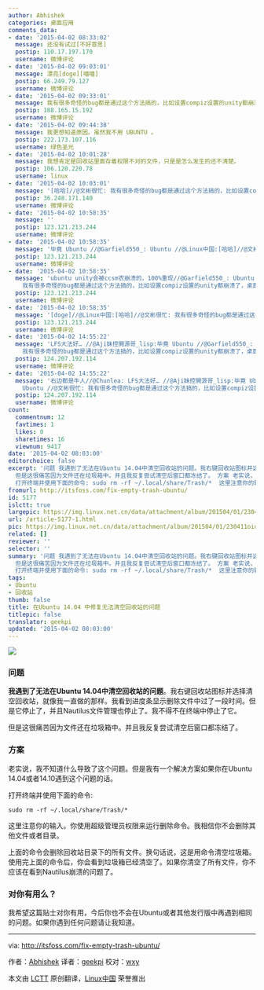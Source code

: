 ```yaml
---
author: Abhishek
categories: 桌面应用
comments_data:
- date: '2015-04-02 08:33:02'
  message: 还没有试过[不好意思]
  postip: 110.17.197.170
  username: 微博评论
- date: '2015-04-02 09:03:01'
  message: 漂亮[doge][喵喵]
  postip: 66.249.79.127
  username: 微博评论
- date: '2015-04-02 09:33:01'
  message: 我有很多奇怪的bug都是通过这个方法搞的，比如设置compiz设置的unity都崩溃了，桌面变成了一团糟，然后就删除.local和.config下面的可疑文件和文件夹，然后神奇的就一些设置恢复默认了。就又能玩耍了[喵喵]
  postip: 188.165.15.192
  username: 微博评论
- date: '2015-04-02 09:44:38'
  message: 我更想知道原因。虽然我不用 UBUNTU 。
  postip: 222.173.107.116
  username: 绿色圣光
- date: '2015-04-02 10:01:28'
  message: 我想肯定是回收站里面存着权限不对的文件，只是是怎么发生的还不清楚。
  postip: 106.120.220.78
  username: linux
- date: '2015-04-02 10:03:01'
  message: '[哈哈]//@文彬很忙: 我有很多奇怪的bug都是通过这个方法搞的，比如设置compiz设置的unity都崩溃了，桌面变成了一团糟，然后就删除.local和.config下面的可疑文件和文件夹，然后神奇的就一些设置恢复默认了。就又能玩耍了[喵喵]'
  postip: 36.248.171.140
  username: 微博评论
- date: '2015-04-02 10:58:35'
  message: ''
  postip: 123.121.213.244
  username: 微博评论
- date: '2015-04-02 10:58:35'
  message: '毕竟 Ubuntu //@Garfield550_: Ubuntu //@Linux中国:[哈哈]//@文彬很忙: 我有很多奇怪的bug都是通过这个方法搞的，比如设置compiz设置的unity都崩溃了，桌面变成了一团糟，然后就删除.local和.config下面的可疑文件和文件夹，然后神奇的就一些设置恢复默认了。就又能玩耍了[喵喵]'
  postip: 123.121.213.244
  username: 微博评论
- date: '2015-04-02 10:58:35'
  message: 'ubuntu unity会被ccsm农崩溃的，100%重现//@Garfield550_: Ubuntu //@Linux中国:[哈哈]//@文彬很忙:
    我有很多奇怪的bug都是通过这个方法搞的，比如设置compiz设置的unity都崩溃了，桌面变成了一团糟，然后就删除.local和.config下面的可疑文件和文件夹，然后神奇的就一些设置恢复默认了。'
  postip: 123.121.213.244
  username: 微博评论
- date: '2015-04-02 10:58:35'
  message: '[doge]//@Linux中国:[哈哈]//@文彬很忙: 我有很多奇怪的bug都是通过这个方法搞的，比如设置compiz设置的unity都崩溃了，桌面变成了一团糟，然后就删除.local和.config下面的可疑文件和文件夹，然后神奇的就一些设置恢复默认了。就又能玩耍了[喵喵]'
  postip: 123.121.213.244
  username: 微博评论
- date: '2015-04-02 14:55:22'
  message: 'LFS大法好… //@Aji妹控開源哥_lisp:毕竟 Ubuntu //@Garfield550_: Ubuntu //@Linux中国:[哈哈]//@文彬很忙:
    我有很多奇怪的bug都是通过这个方法搞的，比如设置compiz设置的unity都崩溃了，桌面变成了一团糟，然后就删除.local和.config下面的可疑文件和文件夹，然后神奇的就一些设置'
  postip: 124.207.192.114
  username: 微博评论
- date: '2015-04-02 14:55:22'
  message: '右边都是牛人//@Chunlea: LFS大法好… //@Aji妹控開源哥_lisp:毕竟 Ubuntu //@Garfield550_:
    Ubuntu //@文彬很忙: 我有很多奇怪的bug都是通过这个方法搞的，比如设置compiz设置的unity都崩溃了，桌面变成了一团糟，然后就删除.local和.config下面的可疑文件和文件夹，然后神奇的就一些设置'
  postip: 124.207.192.114
  username: 微博评论
count:
  commentnum: 12
  favtimes: 1
  likes: 0
  sharetimes: 16
  viewnum: 9417
date: '2015-04-02 08:03:00'
editorchoice: false
excerpt: '问题 我遇到了无法在Ubuntu 14.04中清空回收站的问题。我右键回收站图标并选择清空回收站，就像我一直做的那样。我看到进度条显示删除文件中过了一段时间。但是它停止了，并且Nautilus文件管理也停止了。我不得不在终端中停止了它。
  但是这很痛苦因为文件还在垃圾箱中。并且我反复尝试清空后窗口都冻结了。 方案 老实说，我不知道什么导致了这个问题。但是我有一个解决方案如果你在Ubuntu 14.04或者14.10遇到这个问题的话。
  打开终端并使用下面的命令: sudo rm -rf ~/.local/share/Trash/*  这里注意你的输入。你使用超级管理员权限来运行'
fromurl: http://itsfoss.com/fix-empty-trash-ubuntu/
id: 5177
islctt: true
largepic: https://img.linux.net.cn/data/attachment/album/201504/01/230411oiqle0gespqqszp0.jpg
url: /article-5177-1.html
pic: https://img.linux.net.cn/data/attachment/album/201504/01/230411oiqle0gespqqszp0.jpg.thumb.jpg
related: []
reviewer: ''
selector: ''
summary: '问题 我遇到了无法在Ubuntu 14.04中清空回收站的问题。我右键回收站图标并选择清空回收站，就像我一直做的那样。我看到进度条显示删除文件中过了一段时间。但是它停止了，并且Nautilus文件管理也停止了。我不得不在终端中停止了它。
  但是这很痛苦因为文件还在垃圾箱中。并且我反复尝试清空后窗口都冻结了。 方案 老实说，我不知道什么导致了这个问题。但是我有一个解决方案如果你在Ubuntu 14.04或者14.10遇到这个问题的话。
  打开终端并使用下面的命令: sudo rm -rf ~/.local/share/Trash/*  这里注意你的输入。你使用超级管理员权限来运行'
tags:
- Ubuntu
- 回收站
thumb: false
title: 在Ubuntu 14.04 中修复无法清空回收站的问题
titlepic: false
translator: geekpi
updated: '2015-04-02 08:03:00'
---
```


![](/data/attachment/album/201504/01/230411oiqle0gespqqszp0.jpg)


### 问题


**我遇到了无法在Ubuntu 14.04中清空回收站的问题**。我右键回收站图标并选择清空回收站，就像我一直做的那样。我看到进度条显示删除文件中过了一段时间。但是它停止了，并且Nautilus文件管理也停止了。我不得不在终端中停止了它。


但是这很痛苦因为文件还在垃圾箱中。并且我反复尝试清空后窗口都冻结了。


### 方案


老实说，我不知道什么导致了这个问题。但是我有一个解决方案如果你在Ubuntu 14.04或者14.10遇到这个问题的话。


打开终端并使用下面的命令:



```
sudo rm -rf ~/.local/share/Trash/*

```

这里注意你的输入。你使用超级管理员权限来运行删除命令。我相信你不会删除其他文件或者目录。


上面的命令会删除回收站目录下的所有文件。换句话说，这是用命令清空垃圾箱。使用完上面的命令后，你会看到垃圾箱已经清空了。如果你清空了所有文件，你不应该在看到Nautilus崩溃的问题了。


### 对你有用么？


我希望这篇贴士对你有用，今后你也不会在Ubuntu或者其他发行版中再遇到相同的问题。如果你遇到任何问题请让我知道。




---


via: <http://itsfoss.com/fix-empty-trash-ubuntu/>


作者：[Abhishek](http://itsfoss.com/author/abhishek/) 译者：[geekpi](https://github.com/geekpi) 校对：[wxy](https://github.com/wxy)


本文由 [LCTT](https://github.com/LCTT/TranslateProject) 原创翻译，[Linux中国](http://linux.cn/) 荣誉推出